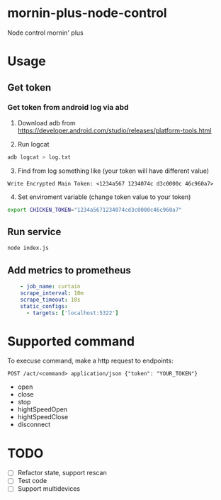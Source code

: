 # mornin-plus-node-control
Node control mornin' plus

# Usage
## Get token
### Get token from android log via abd
1. Download adb from https://developer.android.com/studio/releases/platform-tools.html

2. Run logcat
```sh
adb logcat > log.txt
```

3. Find from log something like (your token will have different value)
```
Write Encrypted Main Token: <1234a567 1234074c d3c0000c 46c960a7>
```

4. Set enviroment variable (change token value to your token)
```sh
export CHICKEN_TOKEN="1234a5671234074cd3c0000c46c960a7"
```

## Run service
```sh
node index.js
```

## Add metrics to prometheus
```yaml
    - job_name: curtain
    scrape_interval: 10m
    scrape_timeout: 10s
    static_configs:
      - targets: ['localhost:5322']
```
# Supported command
To execuse command, make a http request to endpoints:
```
POST /act/<command> application/json {"token": "YOUR_TOKEN"}
```

* open
* close
* stop
* hightSpeedOpen
* hightSpeedClose
* disconnect

# TODO
- [ ] Refactor state, support rescan
- [ ] Test code
- [ ] Support multidevices
